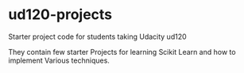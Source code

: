 ud120-projects
==============

Starter project code for students taking Udacity ud120

They contain few starter Projects for learning Scikit Learn and how to implement Various techniques.
